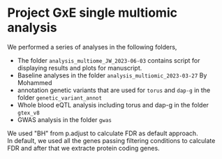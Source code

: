 # Project GxE single multiomic analysis

We performed a series of  analyses in the following folders,
- The folder `analysis_multiome_JW_2023-06-03` contains script for displaying results and plots for manuscript.   
- Baseline analyses in the folder `analysis_multiomic_2023-03-27` By Mohammed 
- annotation genetic variants that are used for `torus` and `dap-g` in the folder `genetic_variant_annot`
- Whole blood eQTL analysis including torus and dap-g in the folder `gtex_v8`
- GWAS analysis in the folder `gwas`   

We used "BH" from p.adjust to calculate FDR as default approach.    
In default, we used all the genes passing filtering conditions to calculate FDR and after that we extracte protein coding genes. 
 
